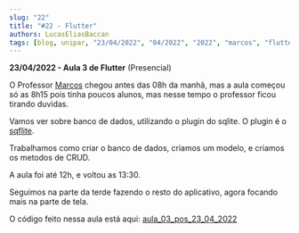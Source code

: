 ```yaml
---
slug: "22"
title: "#22 - Flutter"
authors: LucasEliasBaccan
tags: [blog, unipar, "23/04/2022", "04/2022", "2022", "marcos", "flutter", "presencial"]
---
```


**23/04/2022 - Aula 3 de Flutter** (Presencial)

O Professor [Marcos](/professores/marcos) chegou antes das 08h da manhã, mas a aula começou só as 8h15 pois tinha poucos alunos, mas nesse tempo o professor ficou tirando duvidas.

Vamos ver sobre banco de dados, utilizando o plugin do sqlite. O plugin é o [sqflite](https://pub.dev/packages/sqflite).

Trabalhamos como criar o banco de dados, criamos um modelo, e criamos os metodos de CRUD.

A aula foi até 12h, e voltou as 13:30.

Seguimos na parte da terde fazendo o resto do aplicativo, agora focando mais na parte de tela.

O código feito nessa aula está aqui: [aula_03_pos_23_04_2022](https://github.com/pos-unipar/aula_03_pos_23_04_2022)